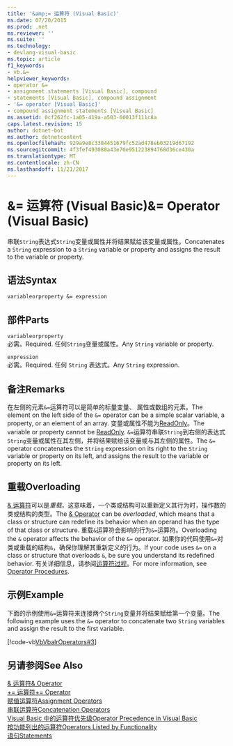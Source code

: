 ```yaml
---
title: '&amp;= 运算符 (Visual Basic)'
ms.date: 07/20/2015
ms.prod: .net
ms.reviewer: ''
ms.suite: ''
ms.technology:
- devlang-visual-basic
ms.topic: article
f1_keywords:
- vb.&=
helpviewer_keywords:
- operator &=
- assignment statements [Visual Basic], compound
- statements [Visual Basic], compound assignment
- '&= operator [Visual Basic]'
- compound assignment statements [Visual Basic]
ms.assetid: 0cf262fc-1a05-419a-a503-60013f111c8a
caps.latest.revision: 15
author: dotnet-bot
ms.author: dotnetcontent
ms.openlocfilehash: 929a9e8c3384451679fc52ad478eb03219d67192
ms.sourcegitcommit: 4f3fef493080a43e70e951223894768d36ce430a
ms.translationtype: MT
ms.contentlocale: zh-CN
ms.lasthandoff: 11/21/2017
---
```

# <a name="amp-operator-visual-basic"></a><span data-ttu-id="300bf-102">&amp;= 运算符 (Visual Basic)</span><span class="sxs-lookup"><span data-stu-id="300bf-102">&amp;= Operator (Visual Basic)</span></span>
<span data-ttu-id="300bf-103">串联`String`表达式`String`变量或属性并将结果赋给该变量或属性。</span><span class="sxs-lookup"><span data-stu-id="300bf-103">Concatenates a `String` expression to a `String` variable or property and assigns the result to the variable or property.</span></span>  
  
## <a name="syntax"></a><span data-ttu-id="300bf-104">语法</span><span class="sxs-lookup"><span data-stu-id="300bf-104">Syntax</span></span>  
  
```  
variableorproperty &= expression  
```  
  
## <a name="parts"></a><span data-ttu-id="300bf-105">部件</span><span class="sxs-lookup"><span data-stu-id="300bf-105">Parts</span></span>  
 `variableorproperty`  
 <span data-ttu-id="300bf-106">必需。</span><span class="sxs-lookup"><span data-stu-id="300bf-106">Required.</span></span> <span data-ttu-id="300bf-107">任何`String`变量或属性。</span><span class="sxs-lookup"><span data-stu-id="300bf-107">Any `String` variable or property.</span></span>  
  
 `expression`  
 <span data-ttu-id="300bf-108">必需。</span><span class="sxs-lookup"><span data-stu-id="300bf-108">Required.</span></span> <span data-ttu-id="300bf-109">任何 `String` 表达式。</span><span class="sxs-lookup"><span data-stu-id="300bf-109">Any `String` expression.</span></span>  
  
## <a name="remarks"></a><span data-ttu-id="300bf-110">备注</span><span class="sxs-lookup"><span data-stu-id="300bf-110">Remarks</span></span>  
 <span data-ttu-id="300bf-111">在左侧的元素`&=`运算符可以是简单的标量变量、 属性或数组的元素。</span><span class="sxs-lookup"><span data-stu-id="300bf-111">The element on the left side of the `&=` operator can be a simple scalar variable, a property, or an element of an array.</span></span> <span data-ttu-id="300bf-112">变量或属性不能为[ReadOnly](../../../visual-basic/language-reference/modifiers/readonly.md)。</span><span class="sxs-lookup"><span data-stu-id="300bf-112">The variable or property cannot be [ReadOnly](../../../visual-basic/language-reference/modifiers/readonly.md).</span></span> <span data-ttu-id="300bf-113">`&=`运算符串联`String`到右侧的表达式`String`变量或属性在其左侧，并将结果赋给该变量或与其左侧的属性。</span><span class="sxs-lookup"><span data-stu-id="300bf-113">The `&=` operator concatenates the `String` expression on its right to the `String` variable or property on its left, and assigns the result to the variable or property on its left.</span></span>  
  
## <a name="overloading"></a><span data-ttu-id="300bf-114">重载</span><span class="sxs-lookup"><span data-stu-id="300bf-114">Overloading</span></span>  
 <span data-ttu-id="300bf-115">[& 运算符](../../../visual-basic/language-reference/operators/concatenation-operator.md)可以是*重载*，这意味着，一个类或结构可以重新定义其行为时，操作数的类或结构的类型。</span><span class="sxs-lookup"><span data-stu-id="300bf-115">The [& Operator](../../../visual-basic/language-reference/operators/concatenation-operator.md) can be *overloaded*, which means that a class or structure can redefine its behavior when an operand has the type of that class or structure.</span></span> <span data-ttu-id="300bf-116">重载`&`运算符会影响的行为`&=`运算符。</span><span class="sxs-lookup"><span data-stu-id="300bf-116">Overloading the `&` operator affects the behavior of the `&=` operator.</span></span> <span data-ttu-id="300bf-117">如果你的代码使用`&=`对类或重载的结构`&`，确保你理解其重新定义的行为。</span><span class="sxs-lookup"><span data-stu-id="300bf-117">If your code uses `&=` on a class or structure that overloads `&`, be sure you understand its redefined behavior.</span></span> <span data-ttu-id="300bf-118">有关详细信息，请参阅[运算符过程](../../../visual-basic/programming-guide/language-features/procedures/operator-procedures.md)。</span><span class="sxs-lookup"><span data-stu-id="300bf-118">For more information, see [Operator Procedures](../../../visual-basic/programming-guide/language-features/procedures/operator-procedures.md).</span></span>  
  
## <a name="example"></a><span data-ttu-id="300bf-119">示例</span><span class="sxs-lookup"><span data-stu-id="300bf-119">Example</span></span>  
 <span data-ttu-id="300bf-120">下面的示例使用`&=`运算符来连接两个`String`变量并将结果赋给第一个变量。</span><span class="sxs-lookup"><span data-stu-id="300bf-120">The following example uses the `&=` operator to concatenate two `String` variables and assign the result to the first variable.</span></span>  
  
 [!code-vb[VbVbalrOperators#3](../../../visual-basic/language-reference/operators/codesnippet/VisualBasic/and-assignment-operator_1.vb)]  
  
## <a name="see-also"></a><span data-ttu-id="300bf-121">另请参阅</span><span class="sxs-lookup"><span data-stu-id="300bf-121">See Also</span></span>  
 [<span data-ttu-id="300bf-122">& 运算符</span><span class="sxs-lookup"><span data-stu-id="300bf-122">& Operator</span></span>](../../../visual-basic/language-reference/operators/concatenation-operator.md)  
 [<span data-ttu-id="300bf-123">+= 运算符</span><span class="sxs-lookup"><span data-stu-id="300bf-123">+= Operator</span></span>](../../../visual-basic/language-reference/operators/addition-assignment-operator.md)  
 [<span data-ttu-id="300bf-124">赋值运算符</span><span class="sxs-lookup"><span data-stu-id="300bf-124">Assignment Operators</span></span>](../../../visual-basic/language-reference/operators/assignment-operators.md)  
 [<span data-ttu-id="300bf-125">串联运算符</span><span class="sxs-lookup"><span data-stu-id="300bf-125">Concatenation Operators</span></span>](../../../visual-basic/language-reference/operators/concatenation-operators.md)  
 [<span data-ttu-id="300bf-126">Visual Basic 中的运算符优先级</span><span class="sxs-lookup"><span data-stu-id="300bf-126">Operator Precedence in Visual Basic</span></span>](../../../visual-basic/language-reference/operators/operator-precedence.md)  
 [<span data-ttu-id="300bf-127">按功能列出的运算符</span><span class="sxs-lookup"><span data-stu-id="300bf-127">Operators Listed by Functionality</span></span>](../../../visual-basic/language-reference/operators/operators-listed-by-functionality.md)  
 [<span data-ttu-id="300bf-128">语句</span><span class="sxs-lookup"><span data-stu-id="300bf-128">Statements</span></span>](../../../visual-basic/programming-guide/language-features/statements.md)
